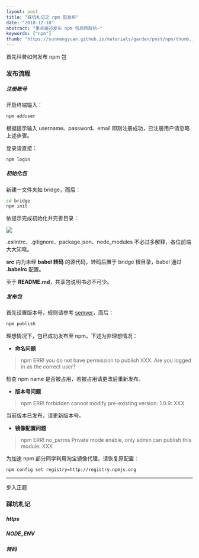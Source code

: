 ```yaml
---
layout: post
title: "踩坑札记之 npm 包发布"
date: "2018-12-18"
abstract: "重点阐述发布 npm 包后所踩坑~"
keywords: ["npm"]
thumb: "https://sunmengyuan.github.io/materials/garden/post/npm/thumb.jpg"
---
```


首先科普如何发布 npm 包

### 发布流程

##### 注册账号

开启终端输入：

```bash
npm adduser
```

根据提示输入 username、password、email 即刻注册成功，已注册用户请忽略上述步骤。

登录请直接：

```bash
npm login
```

##### 初始化包

新建一文件夹如 bridge，而后：

```bash
cd bridge
npm init
```

依提示完成初始化并完善目录：

![](https://sunmengyuan.github.io/materials/garden/post/npm/files.png)

.eslintrc、.gitignore、package.json、node_modules 不必过多解释，各位前端大大知晓。

__src__ 内为未经 __babel 转码__ 的源代码，转码后置于 bridge 根目录，babel 通过 __.babelrc__ 配置。

至于 __README.md__，共享包说明书必不可少。

##### 发布包

首先设置版本号，规则请参考 [semver](https://semver.org/lang/zh-CN/)，而后：

```bash
npm publish
```

理想情况下，包已成功发布至 npm，下述为非理想情况：

+ __命名问题__

> npm ERR! you do not have permission to publish XXX. Are you logged in as the correct user?

检查 npm name 是否被占用，若被占用请更改后重新发布。

+ __版本号问题__

> npm ERR! forbidden cannot modify pre-existing version: 1.0.9: XXX

当前版本已发布，请更新版本号。

+ __镜像配置问题__

> npm ERR! no_perms Private mode enable, only admin can publish this module: XXX

为加速 npm 部分同学利用淘宝镜像代理，请恢复原配置：

```bash
npm config set registry=http://registry.npmjs.org
```

*****

步入正题

### 踩坑札记

##### https

##### NODE_ENV

##### 转码
